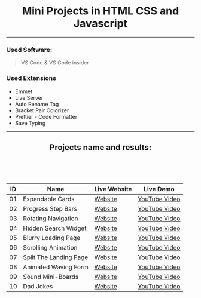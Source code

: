  <h1 align="center">  Mini Projects in HTML CSS and Javascript </h1>

 <hr>




### Used Software:

> VS Code & VS Code insider

### Used Extensions

- Emmet
- Live Server
- Auto Rename Tag
- Bracket Pair Colorizer
- Prettier - Code Formatter
- Save Typing

<hr>

 <h2 align="center"> Projects name and results: </h2>
 <br><br><br>


|  ID | Name   | Live Website  | Live Demo  |
|---|---|---|---|
| 01  |   Expandable Cards | [Website](https://distracted-kepler-d186df.netlify.app)  | [YouTube Video](https://www.youtube.com/watch?v=OxRJniILojA&list=PLutHME8vSEnEoS_-5Cl8RMsH0aWnWbsci&index=2)  | 
| 02  | Progress Step Bars  |  [Website](https://infallible-brattain-6d5102.netlify.app/)  | [YouTube Video](https://youtu.be/Jew-ydjswKs)     |
|  03 |  Rotating Navigation  | [Website](https://jolly-wilson-e155a4.netlify.app/)  | [YouTube Video](https://youtu.be/_ScFokpHE44)  |   
| 04 | Hidden Search Widget | [Website](https://loving-curie-166a7d.netlify.app/) | [YouTube Video](https://youtu.be/NyHPxXOIL2k) |
| 05 | Blurry Loading Page | [Website](https://practical-kowalevski-a028aa.netlify.app/) | [YouTube Video](https://youtu.be/9TJTF8u-OQE) |
| 06 | Scrolling Animation | [Website](https://objective-bohr-df6ca0.netlify.app/) | [YouTube Video](https://youtu.be/sP4H-XwFgqc) |
| 07 | Split The Landing Page | [Website](https://gifted-cray-f612ff.netlify.app/) | [YouTube Video](https://youtu.be/csEWvMJTmd8) | 
| 08 | Animated Waving Form | [Website](https://priceless-leavitt-184bff.netlify.app/) | [YouTube Video](https://youtu.be/vkaYFedMRH0) |
| 09 | Sound Mini-Boards | [Website](https://mini-projects-in-html-css-and-javascript.vercel.app/) | [YouTube Video](https://youtu.be/vRVdNjTedoI) |
| 10 | Dad Jokes | [Website](https://hungry-agnesi-c7f8a3.netlify.app/) | [YouTube Video](https://youtu.be/5jxewf8Udzo) |


